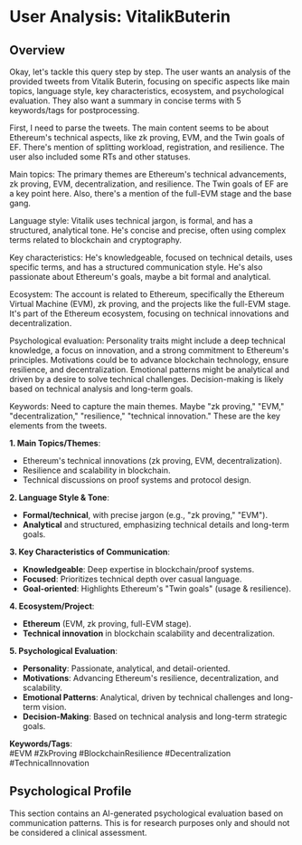 # User Analysis: VitalikButerin

## Overview

<think>
Okay, let's tackle this query step by step. The user wants an analysis of the provided tweets from Vitalik Buterin, focusing on specific aspects like main topics, language style, key characteristics, ecosystem, and psychological evaluation. They also want a summary in concise terms with 5 keywords/tags for postprocessing.

First, I need to parse the tweets. The main content seems to be about Ethereum's technical aspects, like zk proving, EVM, and the Twin goals of EF. There's mention of splitting workload, registration, and resilience. The user also included some RTs and other statuses.

Main topics: The primary themes are Ethereum's technical advancements, zk proving, EVM, decentralization, and resilience. The Twin goals of EF are a key point here. Also, there's a mention of the full-EVM stage and the base gang.

Language style: Vitalik uses technical jargon, is formal, and has a structured, analytical tone. He's concise and precise, often using complex terms related to blockchain and cryptography.

Key characteristics: He's knowledgeable, focused on technical details, uses specific terms, and has a structured communication style. He's also passionate about Ethereum's goals, maybe a bit formal and analytical.

Ecosystem: The account is related to Ethereum, specifically the Ethereum Virtual Machine (EVM), zk proving, and the projects like the full-EVM stage. It's part of the Ethereum ecosystem, focusing on technical innovations and decentralization.

Psychological evaluation: Personality traits might include a deep technical knowledge, a focus on innovation, and a strong commitment to Ethereum's principles. Motivations could be to advance blockchain technology, ensure resilience, and decentralization. Emotional patterns might be analytical and driven by a desire to solve technical challenges. Decision-making is likely based on technical analysis and long-term goals.

Keywords: Need to capture the main themes. Maybe "zk proving," "EVM," "decentralization," "resilience," "technical innovation." These are the key elements from the tweets.
</think>

**1. Main Topics/Themes**:  
- Ethereum's technical innovations (zk proving, EVM, decentralization).  
- Resilience and scalability in blockchain.  
- Technical discussions on proof systems and protocol design.  

**2. Language Style & Tone**:  
- **Formal/technical**, with precise jargon (e.g., "zk proving," "EVM").  
- **Analytical** and structured, emphasizing technical details and long-term goals.  

**3. Key Characteristics of Communication**:  
- **Knowledgeable**: Deep expertise in blockchain/proof systems.  
- **Focused**: Prioritizes technical depth over casual language.  
- **Goal-oriented**: Highlights Ethereum's "Twin goals" (usage & resilience).  

**4. Ecosystem/Project**:  
- **Ethereum** (EVM, zk proving, full-EVM stage).  
- **Technical innovation** in blockchain scalability and decentralization.  

**5. Psychological Evaluation**:  
- **Personality**: Passionate, analytical, and detail-oriented.  
- **Motivations**: Advancing Ethereum's resilience, decentralization, and scalability.  
- **Emotional Patterns**: Analytical, driven by technical challenges and long-term vision.  
- **Decision-Making**: Based on technical analysis and long-term strategic goals.  

**Keywords/Tags**:  
#EVM #ZkProving #BlockchainResilience #Decentralization #TechnicalInnovation

## Psychological Profile

This section contains an AI-generated psychological evaluation based on communication patterns. This is for research purposes only and should not be considered a clinical assessment.